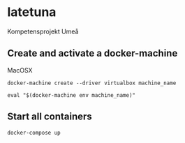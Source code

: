 # latetuna
Kompetensprojekt Umeå

## Create and activate a docker-machine

MacOSX

```docker-machine create --driver virtualbox machine_name```

```eval "$(docker-machine env machine_name)"```

## Start all containers
```docker-compose up```
